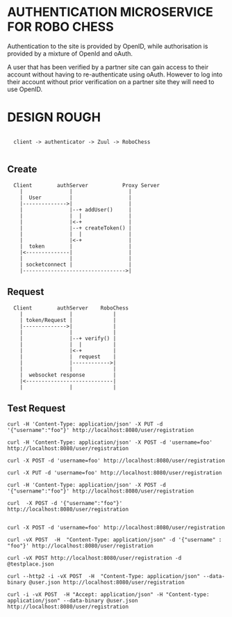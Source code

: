 # AUTHENTICATION MICROSERVICE FOR ROBO CHESS

Authentication to the site is provided by OpenID, while authorisation is provided by a mixture of OpenId and oAuth.

A user that has been verified by a partner site can gain access to their account without having to re-authenticate
using oAuth.  However to log into their account without prior verification on a partner site they will need to use
OpenID.

# DESIGN ROUGH

```
  
  client -> authenticator -> Zuul -> RoboChess
  
```

## Create

```
  Client        authServer           Proxy Server
    |               |                  |
    |  User         |                  |
    |-------------->|                  |
    |               |--+ addUser()     |
    |               |  |               |
    |               |<-+               |
    |               |--+ createToken() |
    |               |  |               |
    |               |<-+               |
    |  token        |                  |
    |<--------------|                  |
    |               |                  |
    | socketconnect |                  |
    |--------------------------------->|
```

## Request

```
  Client        authServer    RoboChess 
    |               |             |
    | token/Request |             |
    |-------------->|             |
    |               |             |
    |               |--+ verify() |
    |               |  |          |
    |               |<-+          |
    |               |  request    |
    |               |------------>|
    |               |             |
    |  websocket response         |
    |<----------------------------|
    |               |             |
```




## Test Request

```
curl -H 'Content-Type: application/json' -X PUT -d '{"username":"foo"}' http://localhost:8080/user/registration

curl -H 'Content-Type: application/json' -X POST -d 'username=foo' http://localhost:8080/user/registration

curl -X POST -d 'username=foo' http://localhost:8080/user/registration

curl -X PUT -d 'username=foo' http://localhost:8080/user/registration

curl -H 'Content-Type: application/json' -X POST -d '{"username":"foo"}' http://localhost:8080/user/registration

curl  -X POST -d '{"username":"foo"}' http://localhost:8080/user/registration


curl -X POST -d 'username=foo' http://localhost:8080/user/registration

curl -vX POST  -H  "Content-Type: application/json" -d '{"username" : "foo"}' http://localhost:8080/user/registration

curl -vX POST http://localhost:8080/user/registration -d @testplace.json

curl --http2 -i -vX POST  -H  "Content-Type: application/json" --data-binary @user.json http://localhost:8080/user/registration
 
curl -i -vX POST  -H "Accept: application/json" -H "Content-type: application/json" --data-binary @user.json http://localhost:8080/user/registration
```